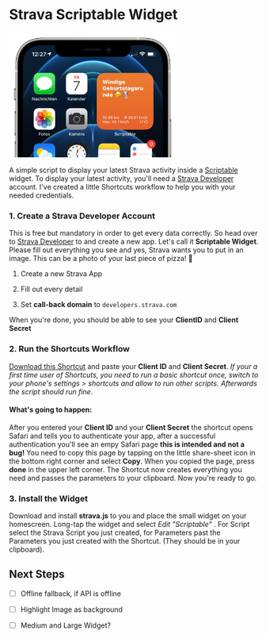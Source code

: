 # Strava Scriptable Widget

<img title="" src="preview.png" alt=" " width="337">

A simple script to display your latest Strava activity inside a [Scriptable](https://scriptable.app) widget. 
To display your latest activity, you'll need a [Strava Developer](https://developers.strava.com) account. I've created a little Shortcuts workflow to help you with your needed credentials.

### 1. Create a Strava Developer Account

This is free but mandatory in order to get every data correctly. So head over to [Strava Developer](https://developers.strava.com) to and create a new app. Let's call it **Scriptable Widget**. Please fill out everything you see and yes, Strava wants you to put in an image. This can be a photo of your last piece of pizza! 🍕

1. Create a new Strava App

2. Fill out every detail

3. Set **call-back domain** to `developers.strava.com`

When you're done, you should be able to see your **ClientID** and **Client Secret**

### 2. Run the Shortcuts Workflow

[Download this Shortcut](https://www.icloud.com/shortcuts/6f1cb1820cc143c4ac081a1276acb8b9) and paste your **Client ID** and **Client Secret**. 
*If your a first time user of Shortcuts, you need to run a basic shortcut once, switch to your phone's settings > shortcuts and allow to run other scripts. Afterwards the script should run fine.*

#### What's going to happen:

After you entered your **Client ID** and your **Client Secret** the shortcut opens Safari and tells you to authenticate your app, after a successful authentication you'll see an empy Safari page **this is intended and not a bug!** 
You need to copy this page by tapping on the little share-sheet icon in the bottom right corner and select **Copy**. When you copied the page, press **done** in the upper left corner. The Shortcut now creates everything you need and passes the parameters to your clipboard. Now you're ready to go. 

### 3. Install the Widget

Download and install **strava.js** to you and place the small widget on your homescreen. Long-tap the widget and select *Edit "Scriptable"* . For Script select the Strava Script you just created, for Parameters past the Parameters you just created with the Shortcut. (They should be in your clipboard).

## Next Steps

- [ ]  Offline fallback, if API is offline

- [ ]  Highlight Image as background

- [ ]  Medium and Large Widget?
